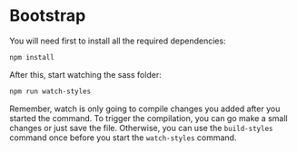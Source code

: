 # Bootstrap

You will need first to install all the required dependencies:

```bash
npm install
```

After this, start watching the sass folder:

```bash
npm run watch-styles
```

Remember, watch is only going to compile changes you added after you started the command. 
To trigger the compilation, you can go make a small changes or just save the file.
Otherwise, you can use the `build-styles` command once before you start the `watch-styles` command.